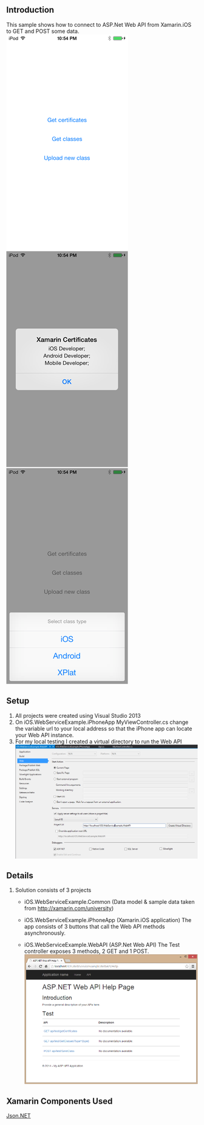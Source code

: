 Introduction
-------
This sample shows how to connect to ASP.Net Web API from Xamarin.iOS to GET and POST some data.
![AppScreenshot](Screenshots/Application.png)
![GetCertificates](Screenshots/GetCertificates.png)
![GetClassesByType](Screenshots/GetClassesByType.png)


Setup
-------
1. All projects were created using Visual Studio 2013
2. On iOS.WebServiceExample.iPhoneApp MyViewController.cs change the variable url to your local address so that the iPhone app can locate your Web API instance.
3. For my local testing I created a virtual directory to run the Web API
![WebAPIProjectWebSettings](Screenshots/WebAPIProjectWebSettings.png)


Details
-------
1. Solution consists of 3 projects
	- iOS.WebServiceExample.Common (Data model & sample data taken from http://xamarin.com/university)
	
	- iOS.WebServiceExample.iPhoneApp (Xamarin.iOS application)
	The app consists of 3 buttons that call the Web API methods asynchronously.
	
	- iOS.WebServiceExample.WebAPI (ASP.Net Web API)
	The Test controller exposes 3 methods, 2 GET and 1 POST.
	![WebAPI](Screenshots/WebAPI.png)


Xamarin Components Used
-------
[Json.NET](http://components.xamarin.com/view/json.net/)